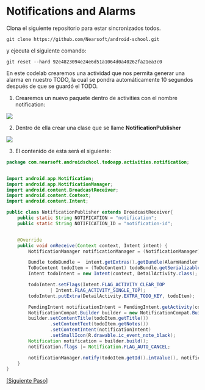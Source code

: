Notifications and Alarms
=====================

Clona el siguiente repositorio para estar sincronizados todos.

```shell
git clone https://github.com/Nearsoft/android-school.git
```

y ejecuta el siguiente comando:

```shell
git reset --hard 92e4823094e24e6d51a1064d0a40262fa21ea3c0
```

En este codelab crearemos una actividad que nos permita generar una alarma en nuestro TODO, la cual se pondra automáticamente 10 segundos después de que se guardó el TODO.

1. Crearemos un nuevo paquete dentro de activities con el nombre notification:
<img src="http://image.prntscr.com/image/3221873a79c94f8badfa9c2c17036f4c.png">

2. Dentro de ella crear una clase que se llame **NotificationPublisher**
<img src="http://image.prntscr.com/image/0c19ff3ff4054c58a17d2172b4fec94e.png">

3. El contenido de esta será el siguiente: 
```java
package com.nearsoft.androidschool.todoapp.activities.notification;


import android.app.Notification;
import android.app.NotificationManager;
import android.content.BroadcastReceiver;
import android.content.Context;
import android.content.Intent;

public class NotificationPublisher extends BroadcastReceiver{
    public static String NOTIFICATION = "notification";
    public static String NOTIFICATION_ID = "notification-id";


    @Override
    public void onReceive(Context context, Intent intent) {
        NotificationManager notificationManager = (NotificationManager) context.getSystemService(Context.NOTIFICATION_SERVICE);

        Bundle todoBundle =  intent.getExtras().getBundle(AlarmHandler.TODO_KEY);
        ToDoContent todoItem = (ToDoContent) todoBundle.getSerializable(AlarmHandler.TODO_KEY);
        Intent todoIntent = new Intent(context, DetailActivity.class);

        todoIntent.setFlags(Intent.FLAG_ACTIVITY_CLEAR_TOP
                | Intent.FLAG_ACTIVITY_SINGLE_TOP);
        todoIntent.putExtra(DetailActivity.EXTRA_TODO_KEY, todoItem);

        PendingIntent notificationIntent = PendingIntent.getActivity(context, 0, todoIntent, 0);
        NotificationCompat.Builder builder = new NotificationCompat.Builder(context);
        builder.setContentTitle(todoItem.getTitle())
                .setContentText(todoItem.getNotes())
                .setContentIntent(notificationIntent)
                .setSmallIcon(R.drawable.ic_event_note_black);
        Notification notification = builder.build();
        notification.flags |= Notification.FLAG_AUTO_CANCEL;

        notificationManager.notify(todoItem.getId().intValue(), notification);
    }
}
```
[\[Siguiente Paso\]](02_TodoDbHelper.md)
